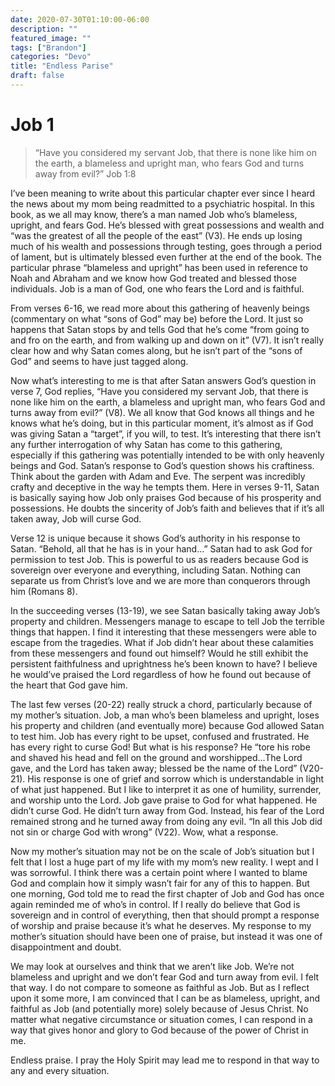 ```yaml
---
date: 2020-07-30T01:10:00-06:00
description: ""
featured_image: ""
tags: ["Brandon"]
categories: "Devo"
title: "Endless Parise"
draft: false
---
```


# Job 1

>“Have you considered my servant Job, that there is none like him on the earth, a blameless and upright man, who fears God and turns away from evil?” Job 1:8

I’ve been meaning to write about this particular chapter ever since I heard the news about my mom being readmitted to a psychiatric hospital. In this book, as we all may know, there’s a man named Job who’s blameless, upright, and fears God. He’s blessed with great possessions and wealth and “was the greatest of all the people of the east” (V3). He ends up losing much of his wealth and possessions through testing, goes through a period of lament, but is ultimately blessed even further at the end of the book. The particular phrase “blameless and upright” has been used in reference to Noah and Abraham and we know how God treated and blessed those individuals. Job is a man of God, one who fears the Lord and is faithful.

From verses 6-16, we read more about this gathering of heavenly beings (commentary on what “sons of God” may be) before the Lord. It just so happens that Satan stops by and tells God that he’s come “from going to and fro on the earth, and from walking up and down on it” (V7). It isn’t really clear how and why Satan comes along, but he isn’t part of the “sons of God” and seems to have just tagged along.

Now what’s interesting to me is that after Satan answers God’s question in verse 7, God replies, “Have you considered my servant Job, that there is none like him on the earth, a blameless and upright man, who fears God and turns away from evil?” (V8). We all know that God knows all things and he knows what he’s doing, but in this particular moment, it’s almost as if God was giving Satan a “target”, if you will, to test. It’s interesting that there isn’t any further interrogation of why Satan has come to this gathering, especially if this gathering was  potentially intended to be with only heavenly beings and God. Satan’s response to God’s question shows his craftiness. Think about the garden with Adam and Eve. The serpent was incredibly crafty and deceptive in the way he tempts them. Here in verses 9-11, Satan is basically saying how Job only praises God because of his prosperity and possessions. He doubts the sincerity of Job’s faith and believes that if it’s all taken away, Job will curse God.

Verse 12 is unique because it shows God’s authority in his response to Satan. “Behold, all that he has is in your hand…” Satan had to ask God for permission to test Job. This is powerful to us as readers because God is sovereign over everyone and everything, including Satan. Nothing can separate us from Christ’s love and we are more than conquerors through him (Romans 8).

In the succeeding verses (13-19), we see Satan basically taking away Job’s property and children. Messengers manage to escape to tell Job the terrible things that happen. I find it interesting that these messengers were able to escape from the tragedies. What if Job didn’t hear about these calamities from these messengers and found out himself? Would he still exhibit the persistent faithfulness and uprightness he’s been known to have? I believe he would’ve praised the Lord regardless of how he found out because of the heart that God gave him.

The last few verses (20-22) really struck a chord, particularly because of my mother’s situation. Job, a man who’s been blameless and upright, loses his property and children (and eventually more) because God allowed Satan to test him. Job has every right to be upset, confused and  frustrated. He has every right to curse God! But what is his response? He “tore his robe and shaved his head and fell on the ground and worshipped…The Lord gave, and the Lord has taken away; blessed be the name of the Lord” (V20-21). His response is one of grief and sorrow which is understandable in light of what just happened. But I like to interpret it as one of humility, surrender, and worship unto the Lord. Job gave praise to God for what happened. He didn’t curse God. He didn’t turn away from God. Instead, his fear of the Lord remained strong and he turned away from doing any evil. “In all this Job did not sin or charge God with wrong” (V22). Wow, what a response.

Now my mother’s situation may not be on the scale of Job’s situation but I felt that I lost a huge part of my life with my mom’s new reality. I wept and I was sorrowful. I think there was a certain point where I wanted to blame God and complain how it simply wasn’t fair for any of this to happen. But one morning, God told me to read the first chapter of Job and God has once again reminded me of who’s in control. If I really do believe that God is sovereign and in control of everything, then that should prompt a response of worship and praise because it’s what he deserves. My response to my mother’s situation should have been one of praise, but instead it was one of disappointment and doubt.

We may look at ourselves and think that we aren’t like Job. We’re not blameless and upright and we don’t fear God and turn away from evil. I felt that way. I do not compare to someone as faithful as Job. But as I reflect upon it some more, I am convinced that I can be as blameless, upright, and faithful as Job (and potentially more) solely because of Jesus Christ. No matter what negative circumstance or situation comes, I can respond in a way that gives honor and glory to God because of the power of Christ in me.

Endless praise. I pray the Holy Spirit may lead me to respond in that way to any and every situation.
